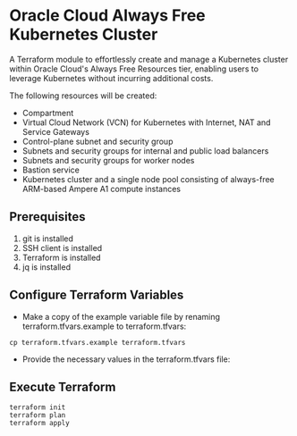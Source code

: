 # Oracle Cloud Always Free Kubernetes Cluster

A Terraform module to effortlessly create and manage a Kubernetes cluster within Oracle Cloud's Always Free Resources tier, enabling users to leverage Kubernetes without incurring additional costs.

The following resources will be created:
* Compartment
* Virtual Cloud Network (VCN) for Kubernetes with Internet, NAT and Service Gateways
* Control-plane subnet and security group
* Subnets and security groups for internal and public load balancers
* Subnets and security groups for worker nodes
* Bastion service
* Kubernetes cluster and a single node pool consisting of always-free ARM-based Ampere A1 compute instances

## Prerequisites
1. git is installed
2. SSH client is installed
3. Terraform is installed
4. jq is installed

## Configure Terraform Variables
* Make a copy of the example variable file by renaming terraform.tfvars.example to terraform.tfvars:

```
cp terraform.tfvars.example terraform.tfvars
```

* Provide the necessary values in the terraform.tfvars file:

## Execute Terraform

```
terraform init
terraform plan
terraform apply
```
